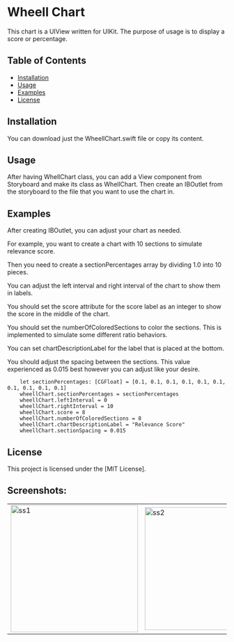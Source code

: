 # Wheell Chart
This chart is a UIView written for UIKit. The purpose of usage is to display a score or percentage. 

## Table of Contents
- [Installation](#installation)
- [Usage](#usage)
- [Examples](#examples)
- [License](#license)

## Installation
You can download just the WheellChart.swift file or copy its content.

## Usage
After having WhellChart class, you can add a View component from Storyboard and make its class as WhellChart. 
Then create an IBOutlet from the storyboard to the file that you want to use the chart in.

## Examples
After creating IBOutlet, you can adjust your chart as needed.

For example, you want to create a chart with 10 sections to simulate relevance score.

Then you need to create a sectionPercentages array by dividing 1.0 into 10 pieces.

You can adjust the left interval and right interval of the chart to show them in labels.

You should set the score attribute for the score label as an integer to show the score in the middle of the chart.

You should set the numberOfColoredSections to color the sections. This is implemented to simulate some different ratio behaviors.

You can set chartDescriptionLabel for the label that is placed at the bottom.

You should adjust the spacing between the sections. This value experienced as 0.015 best however you can adjust like your desire.
        
        let sectionPercentages: [CGFloat] = [0.1, 0.1, 0.1, 0.1, 0.1, 0.1, 0.1, 0.1, 0.1, 0.1]
        wheellChart.sectionPercentages = sectionPercentages
        wheellChart.leftInterval = 0
        wheellChart.rightInterval = 10
        wheellChart.score = 8
        wheellChart.numberOfColoredSections = 8
        wheellChart.chartDescriptionLabel = "Relevance Score"
        wheellChart.sectionSpacing = 0.015 

## License
This project is licensed under the [MIT License].

## Screenshots:
<div align="center">
  <table>
  <tr>
    <td>
      <img width="292" alt="ss1" src="https://github.com/rkmkrc/OpenSource-Swift/assets/42948198/314801b6-4f53-4761-936e-0ab36b3c2d6e">
    </td>
    <td>
      <img width="282" alt="ss2" src="https://github.com/rkmkrc/OpenSource-Swift/assets/42948198/dcd58efd-4bb7-41c5-89bd-eaf72d191039">
    </td>
    <td>
      <img width="282" alt="gallery" src="https://github.com/rkmkrc/OpenSource-Swift/assets/42948198/6ad82802-ef06-4881-815b-556ba2e348de">
    </td>
  </tr>
</table>
</div>
